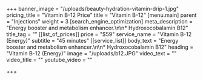 +++
banner_image = "/uploads/beauty-hydration-vitamin-drip-1.jpg"
pricing_title = "Vitamin B-12 Price"
title = "Vitamin B-12"
[menu.main]
parent = "Injections"
weight = 3
[search_engine_optimization]
meta_description = "Energy booster and metabolism enhancer.\n\n* Hydroxocobalamin B12"
title_tag = ""
[[list_of_prices]]
price = "$59"
service_name = "Vitamin B-12 (Energy)"
subtitle = "45 minutes"
[[service_list]]
body_text = "Energy booster and metabolism enhancer.\n\n* Hydroxocobalamin B12"
heading = "Vitamin B-12 (Energy)"
image = "/uploads/b12.JPG"
video_text = ""
video_title = ""
youtube_video = ""

+++
